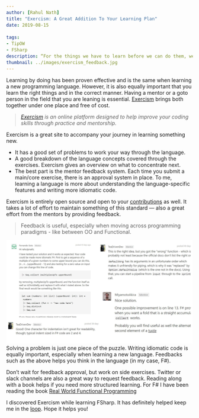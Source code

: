 ```yaml
---
author: [Rahul Nath]
title: "Exercism: A Great Addition To Your Learning Plan"
date: 2019-08-15
  
tags:
- TipOW
- FSharp
description: “For the things we have to learn before we can do them, we learn by doing them.” - Aristotle
thumbnail: ../images/exercism_feedback.jpg
---
```


Learning by doing has been proven effective and is the same when learning a new programming language. However, it is also equally important that you learn the right things and in the correct manner. Having a mentor or a goto person in the field that you are leaning is essential. [Exercism](https://exercism.io) brings both together under one place and free of cost.

> *[Exercism](https://exercism.io) is an online platform designed to help improve your coding skills through practice and mentorship.*

Exercism is a great site to accompany your journey in learning something new. 
 
- It has a good set of problems to work your way through the language. 
- A good breakdown of the language concepts covered through the exercises. Exercism gives an overview on what to concentrate next. 
- The best part is the mentor feedback system. Each time you submit a main/core exercise, there is an approval system in place. To me, learning a language is more about understanding the language-specific features and writing more idiomatic code. 

Exercism is entirely open source and open to your [contributions](https://github.com/exercism) as well. It takes a lot of effort to maintain something of this standard — also a great effort from the mentors by providing feedback. 

> Feedback is useful, especially when moving across programming paradigms - like between OO and Functional. 

![](../images/exercism_feedback.jpg)
Solving a problem is just one piece of the puzzle. Writing idiomatic code is equally important, especially when learning a new language. Feedbacks such as the above helps you think in the language (in my case, F#).

Don’t wait for feedback approval, but work on side exercises. Twitter or slack channels are also a great way to request feedback. Reading along with a book helps if you need more structured learning. For F# I have been reading the book [Real World Functional Programming](https://www.amazon.com/Real-World-Functional-Programming-Tomas-Petricek/dp/1933988924)

I discovered Exercism while learning FSharp. It has definitely helped keep me in the [loop](/blog/staying-in-the-learning-loop/). Hope it helps you!